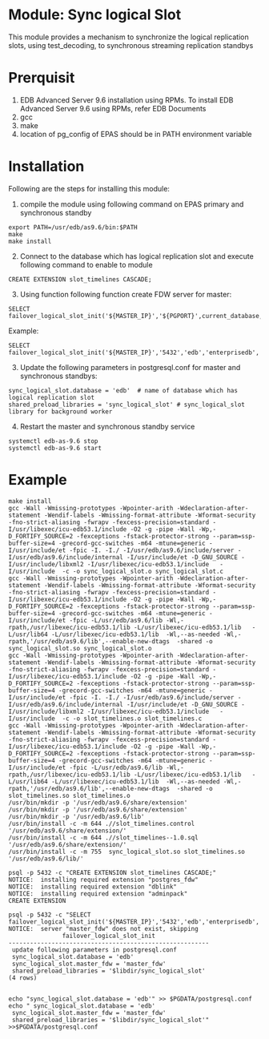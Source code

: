 Module: Sync logical Slot
=========================================

This module provides a mechanism to synchronize the logical replication slots, using test_decoding, to synchronous streaming replication standbys

# Prerquisit

1. EDB Advanced Server 9.6 installation using RPMs. To install EDB Advanced Server 9.6 using RPMs, refer EDB Documents
2. gcc
3. make
4. location of pg_config of EPAS should be in PATH environment variable

# Installation

Following are the steps for installing this module:

1. compile the module using following command on EPAS primary and synchronous standby
```
export PATH=/usr/edb/as9.6/bin:$PATH
make 
make install
```
2. Connect to the database which has logical replication slot and execute following command to enable to module
```
CREATE EXTENSION slot_timelines CASCADE;
```
3. Using function following function create FDW server for master:
```
SELECT failover_logical_slot_init('${MASTER_IP}','${PGPORT}',current_database,'superuser','super_user_password');
```
Example:
```
SELECT failover_logical_slot_init('${MASTER_IP}','5432','edb','enterprisedb','edb');
```
3. Update the following parameters in postgresql.conf for master and synchronous standbys:
```
sync_logical_slot.database = 'edb'  # name of database which has logical replication slot
shared_preload_libraries = 'sync_logical_slot' # sync_logical_slot library for background worker
```
4. Restart the master and synchronous standby service
```
systemctl edb-as-9.6 stop
systemctl edb-as-9.6 start
```

# Example

```
make install
gcc -Wall -Wmissing-prototypes -Wpointer-arith -Wdeclaration-after-statement -Wendif-labels -Wmissing-format-attribute -Wformat-security -fno-strict-aliasing -fwrapv -fexcess-precision=standard -I/usr/libexec/icu-edb53.1/include -O2 -g -pipe -Wall -Wp,-D_FORTIFY_SOURCE=2 -fexceptions -fstack-protector-strong --param=ssp-buffer-size=4 -grecord-gcc-switches -m64 -mtune=generic -I/usr/include/et -fpic -I. -I./ -I/usr/edb/as9.6/include/server -I/usr/edb/as9.6/include/internal -I/usr/include/et -D_GNU_SOURCE -I/usr/include/libxml2 -I/usr/libexec/icu-edb53.1/include   -I/usr/include  -c -o sync_logical_slot.o sync_logical_slot.c
gcc -Wall -Wmissing-prototypes -Wpointer-arith -Wdeclaration-after-statement -Wendif-labels -Wmissing-format-attribute -Wformat-security -fno-strict-aliasing -fwrapv -fexcess-precision=standard -I/usr/libexec/icu-edb53.1/include -O2 -g -pipe -Wall -Wp,-D_FORTIFY_SOURCE=2 -fexceptions -fstack-protector-strong --param=ssp-buffer-size=4 -grecord-gcc-switches -m64 -mtune=generic -I/usr/include/et -fpic -L/usr/edb/as9.6/lib -Wl,-rpath,/usr/libexec/icu-edb53.1/lib -L/usr/libexec/icu-edb53.1/lib   -L/usr/lib64 -L/usr/libexec/icu-edb53.1/lib  -Wl,--as-needed -Wl,-rpath,'/usr/edb/as9.6/lib',--enable-new-dtags  -shared -o sync_logical_slot.so sync_logical_slot.o
gcc -Wall -Wmissing-prototypes -Wpointer-arith -Wdeclaration-after-statement -Wendif-labels -Wmissing-format-attribute -Wformat-security -fno-strict-aliasing -fwrapv -fexcess-precision=standard -I/usr/libexec/icu-edb53.1/include -O2 -g -pipe -Wall -Wp,-D_FORTIFY_SOURCE=2 -fexceptions -fstack-protector-strong --param=ssp-buffer-size=4 -grecord-gcc-switches -m64 -mtune=generic -I/usr/include/et -fpic -I. -I./ -I/usr/edb/as9.6/include/server -I/usr/edb/as9.6/include/internal -I/usr/include/et -D_GNU_SOURCE -I/usr/include/libxml2 -I/usr/libexec/icu-edb53.1/include   -I/usr/include  -c -o slot_timelines.o slot_timelines.c
gcc -Wall -Wmissing-prototypes -Wpointer-arith -Wdeclaration-after-statement -Wendif-labels -Wmissing-format-attribute -Wformat-security -fno-strict-aliasing -fwrapv -fexcess-precision=standard -I/usr/libexec/icu-edb53.1/include -O2 -g -pipe -Wall -Wp,-D_FORTIFY_SOURCE=2 -fexceptions -fstack-protector-strong --param=ssp-buffer-size=4 -grecord-gcc-switches -m64 -mtune=generic -I/usr/include/et -fpic -L/usr/edb/as9.6/lib -Wl,-rpath,/usr/libexec/icu-edb53.1/lib -L/usr/libexec/icu-edb53.1/lib   -L/usr/lib64 -L/usr/libexec/icu-edb53.1/lib  -Wl,--as-needed -Wl,-rpath,'/usr/edb/as9.6/lib',--enable-new-dtags  -shared -o slot_timelines.so slot_timelines.o
/usr/bin/mkdir -p '/usr/edb/as9.6/share/extension'
/usr/bin/mkdir -p '/usr/edb/as9.6/share/extension'
/usr/bin/mkdir -p '/usr/edb/as9.6/lib'
/usr/bin/install -c -m 644 .//slot_timelines.control '/usr/edb/as9.6/share/extension/'
/usr/bin/install -c -m 644 .//slot_timelines--1.0.sql  '/usr/edb/as9.6/share/extension/'
/usr/bin/install -c -m 755  sync_logical_slot.so slot_timelines.so '/usr/edb/as9.6/lib/'

psql -p 5432 -c "CREATE EXTENSION slot_timelines CASCADE;"
NOTICE:  installing required extension "postgres_fdw"
NOTICE:  installing required extension "dblink"
NOTICE:  installing required extension "adminpack"
CREATE EXTENSION

psql -p 5432 -c "SELECT failover_logical_slot_init('${MASTER_IP}','5432','edb','enterprisedb','edb');"
NOTICE:  server "master_fdw" does not exist, skipping
               failover_logical_slot_init               
--------------------------------------------------------
 update following parameters in postgresql.conf
 sync_logical_slot.database = 'edb'
 sync_logical_slot.master_fdw = 'master_fdw'
 shared_preload_libraries = '$libdir/sync_logical_slot'
(4 rows)


echo "sync_logical_slot.database = 'edb'" >> $PGDATA/postgresql.conf
echo " sync_logical_slot.database = 'edb'
 sync_logical_slot.master_fdw = 'master_fdw'
 shared_preload_libraries = '$libdir/sync_logical_slot'" >>$PGDATA/postgresql.conf
 ```
 
